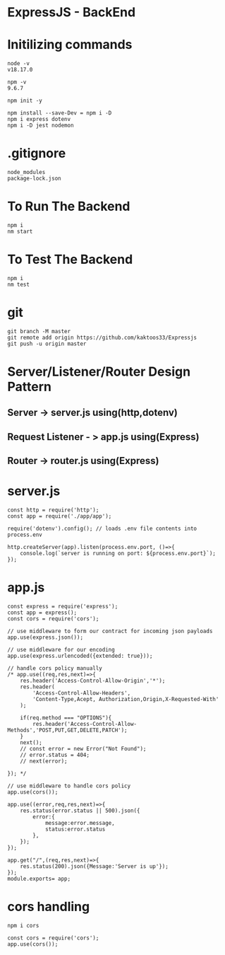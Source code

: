 # ExpressJS - BackEnd

# Initilizing commands

```shell
node -v
v18.17.0

npm -v
9.6.7

npm init -y

npm install --save-Dev = npm i -D
npm i express dotenv
npm i -D jest nodemon
```

# .gitignore

```shell
node_modules
package-lock.json
```

# To Run The Backend

```shell
npm i
nm start
```

# To Test The Backend

```shell
npm i
nm test
```

# git

```shell
git branch -M master
git remote add origin https://github.com/kaktoos33/Expressjs
git push -u origin master
```

# Server/Listener/Router Design Pattern

## Server -> server.js using(http,dotenv)

## Request Listener - > app.js using(Express)

## Router -> router.js using(Express)

# server.js

```shell
const http = require('http');
const app = require('./app/app');

require('dotenv').config(); // loads .env file contents into process.env

http.createServer(app).listen(process.env.port, ()=>{
    console.log(`server is running on port: ${process.env.port}`);
});

```

# app.js

```shell
const express = require('express');
const app = express();
const cors = require('cors');

// use middleware to form our contract for incoming json payloads
app.use(express.json());

// use middleware for our encoding
app.use(express.urlencoded({extended: true}));

// handle cors policy manually
/* app.use((req,res,next)=>{
    res.header('Access-Control-Allow-Origin','*');
    res.header(
        'Access-Control-Allow-Headers',
        'Content-Type,Acept, Authorization,Origin,X-Requested-With'
    );

    if(req.method === "OPTIONS"){
        res.header('Access-Control-Allow-Methods','POST,PUT,GET,DELETE,PATCH');
    }
    next();
    // const error = new Error("Not Found");
    // error.status = 404;
    // next(error);

}); */

// use middleware to handle cors policy
app.use(cors());

app.use((error,req,res,next)=>{
    res.status(error.status || 500).json({
        error:{
            message:error.message,
            status:error.status
        },
    });
});

app.get("/",(req,res,next)=>{
    res.status(200).json({Message:'Server is up'});
});
module.exports= app;
```

# cors handling

```shell
npm i cors

const cors = require('cors');
app.use(cors());
```
